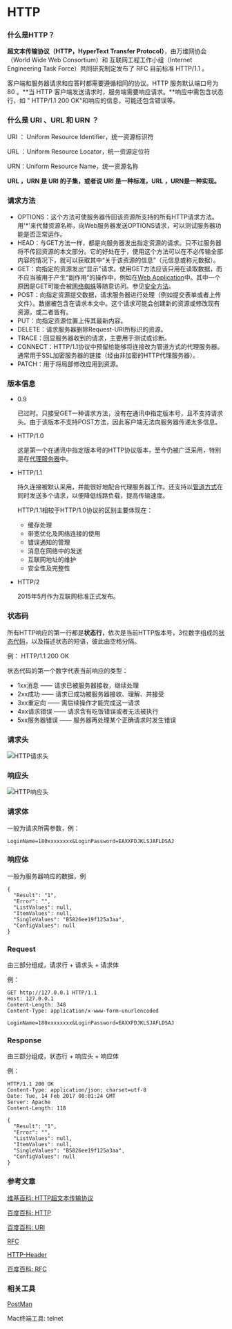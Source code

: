 # HTTP

### 什么是HTTP？

**超文本传输协议（HTTP，HyperText Transfer Protocol）**，由万维网协会（World Wide Web Consortium）和 互联网工程工作小组（Internet Engineering Task Force）共同研究制定发布了 RFC 目前标准 HTTP/1.1 。

客户端和服务器请求和应答时都需要遵循相同的协议。HTTP 服务默认端口号为 80 。**当 HTTP 客户端发送请求时，服务端需要响应请求。**响应中需包含状态行，如 " HTTP/1.1 200 OK"和响应的信息，可能还包含错误等。

### 什么是 URI 、URL 和 URN ？

URI ： Uniform Resource Identifier，统一资源标识符

URL ：Uniform Resource Locator，统一资源定位符

URN：Uniform Resource Name，统一资源名称

**URL ，URN 是 URI 的子集，或者说 URI 是一种标准，URL ，URN是一种实现。**

### 请求方法

* OPTIONS：这个方法可使服务器传回该资源所支持的所有HTTP请求方法。用'*'来代替资源名称，向Web服务器发送OPTIONS请求，可以测试服务器功能是否正常运作。
* HEAD：与GET方法一样，都是向服务器发出指定资源的请求。只不过服务器将不传回资源的本文部分。它的好处在于，使用这个方法可以在不必传输全部内容的情况下，就可以获取其中“关于该资源的信息”（元信息或称元数据）。
* GET：向指定的资源发出“显示”请求。使用GET方法应该只用在读取数据，而不应当被用于产生“副作用”的操作中，例如在[Web Application](https://zh.wikipedia.org/wiki/%E7%B6%B2%E9%A0%81%E6%87%89%E7%94%A8%E7%A8%8B%E5%BC%8F)中。其中一个原因是GET可能会被[网络蜘蛛](https://zh.wikipedia.org/wiki/%E7%BD%91%E7%BB%9C%E8%9C%98%E8%9B%9B)等随意访问。参见[安全方法](https://zh.wikipedia.org/wiki/%E8%B6%85%E6%96%87%E6%9C%AC%E4%BC%A0%E8%BE%93%E5%8D%8F%E8%AE%AE#.E5.AE.89.E5.85.A8.E6.96.B9.E6.B3.95)。
* POST：向指定资源提交数据，请求服务器进行处理（例如提交表单或者上传文件）。数据被包含在请求本文中。这个请求可能会创建新的资源或修改现有资源，或二者皆有。
* PUT：向指定资源位置上传其最新内容。
* DELETE：请求服务器删除Request-URI所标识的资源。
* TRACE：回显服务器收到的请求，主要用于测试或诊断。
* CONNECT：HTTP/1.1协议中预留给能够将连接改为管道方式的代理服务器。通常用于SSL加密服务器的链接（经由非加密的HTTP代理服务器）。
* PATCH：用于将局部修改应用到资源。

### 版本信息

* 0.9

  已过时。只接受GET一种请求方法，没有在通讯中指定版本号，且不支持请求头。由于该版本不支持POST方法，因此客户端无法向服务器传递太多信息。

* HTTP/1.0

  这是第一个在通讯中指定版本号的HTTP协议版本，至今仍被广泛采用，特别是在[代理服务器](https://zh.wikipedia.org/wiki/%E4%BB%A3%E7%90%86%E6%9C%8D%E5%8A%A1%E5%99%A8)中。

* HTTP/1.1

  持久连接被默认采用，并能很好地配合代理服务器工作。还支持以[管道方式](https://zh.wikipedia.org/wiki/HTTP%E7%AE%A1%E7%BA%BF%E5%8C%96)在同时发送多个请求，以便降低线路负载，提高传输速度。

  HTTP/1.1相较于HTTP/1.0协议的区别主要体现在：

  - 缓存处理
  - 带宽优化及网络连接的使用
  - 错误通知的管理
  - 消息在网络中的发送
  - 互联网地址的维护
  - 安全性及完整性

* HTTP/2

  2015年5月作为互联网标准正式发布。

### 状态码

所有HTTP响应的第一行都是**状态行**，依次是当前HTTP版本号，3位数字组成的[状态代码](https://zh.wikipedia.org/wiki/HTTP%E7%8A%B6%E6%80%81%E7%A0%81)，以及描述状态的短语，彼此由空格分隔。

例： HTTP/1.1 200 OK

状态代码的第一个数字代表当前响应的类型：

* 1xx消息 —— 请求已被服务器接收，继续处理
* 2xx成功 —— 请求已成功被服务器接收、理解、并接受
* 3xx重定向 —— 需后续操作才能完成这一请求
* 4xx请求错误 —— 请求含有吃饭错误或者无法被执行
* 5xx服务器错误 —— 服务器再处理某个正确请求时发生错误

### 请求头

![HTTP请求头](./Images/http请求头.png)

### 响应头

![HTTP响应头](./Images/http响应头.png)

### 请求体

一般为请求所需参数，例：

```
LoginName=180xxxxxxxx&LoginPassword=EAXXFDJKLSJAFLDSAJ
```

### 响应体

一般为服务器响应的数据，例

```
{
  "Result": "1",
  "Error": "",
  "ListValues": null,
  "ItemValues": null,
  "SingleValues": "B5826ee19f125a3aa",
  "ConfigValues": null
}
```

### Request

由三部分组成，请求行 + 请求头 + 请求体

例：

```
GET http://127.0.0.1 HTTP/1.1
Host: 127.0.0.1
Content-Length: 348
Content-Type: application/x-www-form-unurlencoded

LoginName=180xxxxxxxx&LoginPassword=EAXXFDJKLSJAFLDSAJ
```

### Response

由三部分组成，状态行 + 响应头 + 响应体

例：

```
HTTP/1.1 200 OK
Content-Type: application/json; charset=utf-8
Date: Tue, 14 Feb 2017 08:01:24 GMT
Server: Apache
Content-Length: 118

{
  "Result": "1",
  "Error": "",
  "ListValues": null,
  "ItemValues": null,
  "SingleValues": "B5826ee19f125a3aa",
  "ConfigValues": null
}
```

### 参考文章

[维基百科: HTTP超文本传输协议](https://zh.wikipedia.org/wiki/%E8%B6%85%E6%96%87%E6%9C%AC%E4%BC%A0%E8%BE%93%E5%8D%8F%E8%AE%AE)

[百度百科: HTTP](http://baike.baidu.com/link?url=j9RLgKXEZohlqNllYd1tmpIlY-7SG5r5_lBIernK8fbQXx-58EYzVCeXdIt7ITaG2Oa9ZKYe4_S3vPaoEusLcK)

[百度百科: URI](http://baike.baidu.com/link?url=1V4zgbXZakV8FN8g_apnWkqTbvILrsoH7ulEGQ8iD6UhZiWiObRUVspUEWXdGWtyyMW3XxmCbz2Jxv03LPWgKK)

[RFC](https://tools.ietf.org/html/rfc7230)

[HTTP-Header](http://tools.jb51.net/table/http_header)

[百度百科: RFC](http://baike.baidu.com/item/RFC/1840)

### 相关工具

[PostMan]()

Mac终端工具: telnet